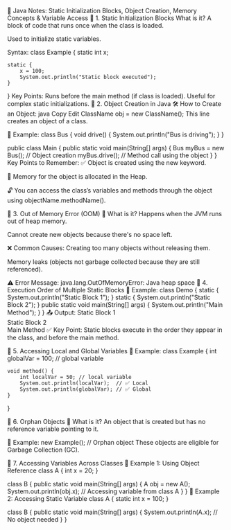📘 Java Notes: Static Initialization Blocks, Object Creation, Memory Concepts & Variable Access
🔹 1. Static Initialization Blocks
What is it?
A block of code that runs once when the class is loaded.

Used to initialize static variables.

Syntax:
class Example {
    static int x;

    static {
        x = 100;
        System.out.println("Static block executed");
    }
}
Key Points:
Runs before the main method (if class is loaded).
Useful for complex static initializations.
🔹 2. Object Creation in Java
🛠️ How to Create an Object:
java
Copy
Edit
ClassName obj = new ClassName();
This line creates an object of a class.

📘 Example:
class Bus {
    void drive() {
        System.out.println("Bus is driving");
    }
}

public class Main {
    public static void main(String[] args) {
        Bus myBus = new Bus();  // Object creation
        myBus.drive();          // Method call using the object
    }
}
Key Points to Remember:
✅ Object is created using the new keyword.

🧠 Memory for the object is allocated in the Heap.

🔓 You can access the class’s variables and methods through the object using objectName.methodName().

🔹 3. Out of Memory Error (OOM)
🧠 What is it?
Happens when the JVM runs out of heap memory.

Cannot create new objects because there's no space left.

❌ Common Causes:
Creating too many objects without releasing them.

Memory leaks (objects not garbage collected because they are still referenced).

⚠️ Error Message:
java.lang.OutOfMemoryError: Java heap space
🔹 4. Execution Order of Multiple Static Blocks
📘 Example:
class Demo {
    static {
        System.out.println("Static Block 1");
    }
    static {
        System.out.println("Static Block 2");
    }
    public static void main(String[] args) {
        System.out.println("Main Method");
    }
}
📤 Output:
Static Block 1  
Static Block 2  
Main Method
✅ Key Point:
Static blocks execute in the order they appear in the class, and before the main method.

🔹 5. Accessing Local and Global Variables
📘 Example:
class Example {
    int globalVar = 100; // global variable

    void method() {
        int localVar = 50; // local variable
        System.out.println(localVar);  // ✅ Local
        System.out.println(globalVar); // ✅ Global
    }
}

🔹 6. Orphan Objects
🧠 What is it?
An object that is created but has no reference variable pointing to it.

🧹 Example:
new Example(); // Orphan object
These objects are eligible for Garbage Collection (GC).

🔹 7. Accessing Variables Across Classes
📘 Example 1: Using Object Reference
class A {
    int x = 20;
}

class B {
    public static void main(String[] args) {
        A obj = new A();
        System.out.println(obj.x);  // Accessing variable from class A
    }
}
📘 Example 2: Accessing Static Variable
class A {
    static int x = 100;
}

class B {
    public static void main(String[] args) {
        System.out.println(A.x); // No object needed
    }
}


